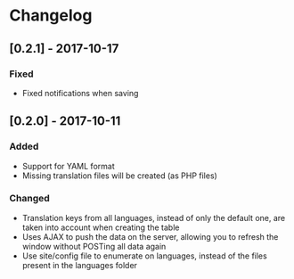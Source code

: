 # Changelog

## [0.2.1] - 2017-10-17
### Fixed
- Fixed notifications when saving

## [0.2.0] - 2017-10-11
### Added
- Support for YAML format
- Missing translation files will be created (as PHP files)

### Changed
- Translation keys from all languages, instead of only the default one, are taken into account when creating the table
- Uses AJAX to push the data on the server, allowing you to refresh the window without POSTing all data again
- Use site/config file to enumerate on languages, instead of the files present in the languages folder